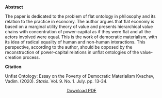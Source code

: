 
<b>Abstract</b>

The paper is dedicated to the problem of flat ontology in philosophy and its relation to the practice in economy. The author argues that flat economy is based on a marginal utility theory of value and presents hierarchical value chains with concentration of power-capital as if they were flat and all the actors involved were equal. This is the work of democratic materialism, with its idea of radical equality of human and non-human interactions. This perspective, according to the author, should be opposed by the reconstruction of power-capital relations in unflat ontologies of the value-creation process.

<b>Citation</b>

Unflat Ontology: Essay on the Poverty of Democratic Materialism
Kvachev, Vadim. (2020). <i>Stasis</i>. Vol. 9. No. 1. July. pp. 13-34.

<div style="text-align:center">
<a href="https://bnarchives.yorku.ca/652/2/20200000_kvachev_unflat_ontology.pdf">Download PDF</a>
</div>




